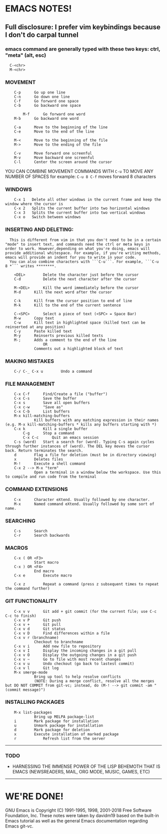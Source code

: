 # EMACS NOTES!

## Full disclosure: I prefer vim keybindings because I don't do carpal tunnel

### emacs command are generally typed with these two keys: ctrl, "meta" (alt, esc)

      C-<chr>
      M-<chr>

### MOVEMENT
```
	C-p	     Go up one line
	C-n	     Go down one line
	C-f	     Go forward one space
	C-b	     Go backward one space

        M-f	     Go forward one word
	M-b	     Go backward one word

	C-a	     Move to the beginning of the line
	C-e	     Move to the end of the line

	M-<	     Move to the beginning of the file
	M->	     Move to the ending of the file

	C-v	     Move forward one screenful
	M-v	     Move backward one screenful
	C-l	     Center the screen around the cursor
```
YOU CAN COMBINE MOVEMENT COMMANDS WITH ```C-u``` TO MOVE ANY NUMBER OF SPACES
    for example: ```C-u 8 C-f``` moves forward 8 characters

### WINDOWS
```
	C-x 1	Delete all other windows in the current frame and keep the window where the cursor is
	C-x 2	Splits the current buffer into two horizontal windows
	C-x 3	Splits the current buffer into two vertical windows
	C-x o	Switch between windows
```
### INSERTING AND DELETING:
	  This is different from vim in that you don't need to be in a certain "mode" to insert text, and commands need the ctrl or meta keys in order to work. However,depending on what you're doing, emacs will provide additional whitespace. For example, if you're writing methods, emacs will provide an indent for you to write in your code.
	  You can also combine characters with ```C-u```. For example, ```C-u 8 *``` writes ********.
```
	<DEL>        Delete the character just before the cursor
	C-d   	     Delete the next character after the cursor

	M-<DEL>      Kill the word immediately before the cursor
	M-d	     Kill the next word after the cursor

	C-k	     Kill from the cursor position to end of line
	M-k	     Kill to the end of the current sentence

	C-<SPC>	     Select a piece of text (<SPC> = Space Bar)
	M-w	     Copy text
	C-w	     Kill text in highlighted space (killed text can be reinserted at any position)
	C-y	     Paste killed text
	M-y	     Reinserts previous killed texts
	M-;	     Adds a comment to the end of the line
	             OR
		     Comments out a highlighted block of text
```
### MAKING MISTAKES
```
	C-/ C-_ C-x u	     Undo a command
```
### FILE MANAGEMENT
```
	C-x C-f	     Find/Create a file ("buffer")
	C-x C-s	     Save the buffer
	C-x s	     Save all open buffers
	C-x c-w	     "Save as"
	C-x C-b	     List buffers
	M-x kill-matching-buffers	
		     Kill buffers with any matching expression in their names (e.g. M-x kill-matching-buffers * kills any buffers starting with *)
	C-x k	     Kill a single buffer
        C-g	     Stop a command
        C-x C-c	     Quit an emacs session
	C-s (word)   Start a search for (word). Typing C-s again cycles through further instances of (word). The DEL key moves the cursor back. Return terminates the search.
	d	     Flag a file for deletion (must be in directory viewing)
	x	     Deletes files
	M-!	     Execute a shell command
	C-x 2 --> M-x "term"
		     Open a terminal in a window below the workspace. Use this to compile and run code from the terminal
```
### COMMAND EXTENSIONS
```
	C-x	     Character eXtend. Usually followed by one character.
	M-x	     Named command eXtend. Usually followed by some sort of name.
```
### SEARCHING
```
	C-s	     Search
	C-r	     Search backwards
```

### MACROS
```
	C-x ( OR <F3>
		     Start macro
	C-x ) OR <F4>
		     End macro
	C-x e        Execute macro
	
	C-x z	     Repeat a command (press z subsequent times to repeat the command further)
```

### GIT FUNCTIONALITY
```
	C-x v v      Git add + git commit (for the current file; use C-c C-c to finish)
	C-x v P	     Git push
	C-x v +      Git pull
	C-x v d	     Git status
	C-x v D      Find differences within a file
	C-x v r (branchname)      
		     Checkout to branchname
	C-x v i      Add new file to repository
	C-x v I      Display the incoming changes in a git pull
	C-x v O      Display the outgoing changes in a git push
	C-x v ~      Go to file with most recent changes
	C-x v u      Undo checkout (go back to lastest commit)
	C-x v l      Git log
	M-x smerge-mode
		     Bring up tool to help resolve conflicts
		     (NOTE: During a merge conflict, resolve all the merges but DO NOT COMMIT from git-vc; instead, do (M-! --> git commit -am "(commit message)")
```
### INSTALLING PACKAGES
```
	M-x list-packages
		     Bring up MELPA package-list
	i	     Mark package for installation
	u	     Unmark package for installation
	d 	     Mark package for deletion
	x	     Execute installation of marked package
	r            Refresh list from the server
```
-------------------------------------------------------------------------------
### TODO
- HARNESSING THE IMMENSE POWER OF THE LISP BEHEMOTH THAT IS EMACS (NEWSREADERS, MAIL, ORG MODE, MUSIC, GAMES, ETC)
-------------------------------------------------------------------------------
# WE'RE DONE!
GNU Emacs is Copyright (C) 1991-1995, 1998, 2001-2018 Free Software Foundation, Inc.
These notes were taken by davidm19 based on the built-in Emacs tutorial as well as the general Emacs documentation regarding Emacs git-vc.
